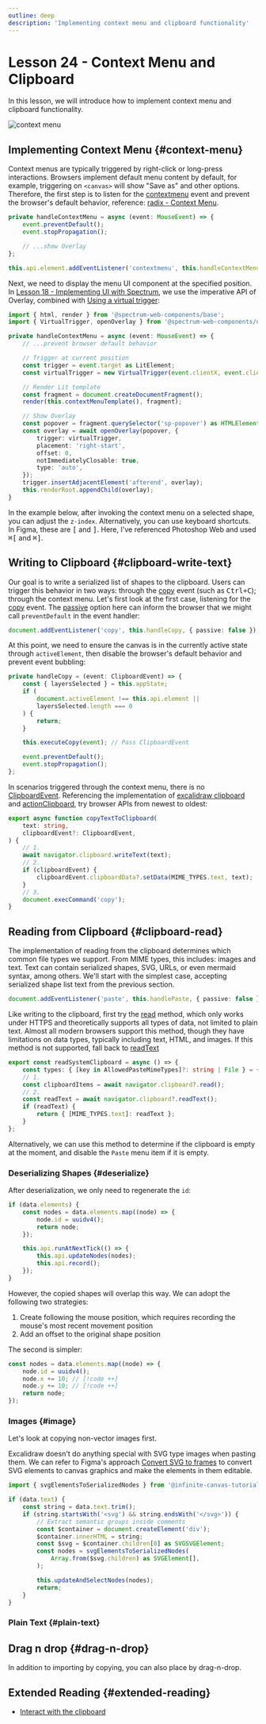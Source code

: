 ```yaml
---
outline: deep
description: 'Implementing context menu and clipboard functionality'
---
```


<script setup>
import ZIndex from '../components/ZIndex.vue';
</script>

# Lesson 24 - Context Menu and Clipboard

In this lesson, we will introduce how to implement context menu and clipboard functionality.

<img src="/context-menu.png" alt="context menu" style="max-width: 300px;"/>

## Implementing Context Menu {#context-menu}

Context menus are typically triggered by right-click or long-press interactions. Browsers implement default menu content by default, for example, triggering on `<canvas>` will show "Save as" and other options.
Therefore, the first step is to listen for the [contextmenu] event and prevent the browser's default behavior, reference: [radix - Context Menu].

```ts
private handleContextMenu = async (event: MouseEvent) => {
    event.preventDefault();
    event.stopPropagation();

    // ...show Overlay
};

this.api.element.addEventListener('contextmenu', this.handleContextMenu);
```

Next, we need to display the menu UI component at the specified position. In [Lesson 18 - Implementing UI with Spectrum], we use the imperative API of Overlay, combined with [Using a virtual trigger]:

```ts
import { html, render } from '@spectrum-web-components/base';
import { VirtualTrigger, openOverlay } from '@spectrum-web-components/overlay';

private handleContextMenu = async (event: MouseEvent) => {
    // ...prevent browser default behavior

    // Trigger at current position
    const trigger = event.target as LitElement;
    const virtualTrigger = new VirtualTrigger(event.clientX, event.clientY);

    // Render Lit template
    const fragment = document.createDocumentFragment();
    render(this.contextMenuTemplate(), fragment);

    // Show Overlay
    const popover = fragment.querySelector('sp-popover') as HTMLElement;
    const overlay = await openOverlay(popover, {
        trigger: virtualTrigger,
        placement: 'right-start',
        offset: 0,
        notImmediatelyClosable: true,
        type: 'auto',
    });
    trigger.insertAdjacentElement('afterend', overlay);
    this.renderRoot.appendChild(overlay);
}
```

In the example below, after invoking the context menu on a selected shape, you can adjust the `z-index`. Alternatively, you can use keyboard shortcuts. In Figma, these are <kbd>[</kbd> and <kbd>]</kbd>. Here, I've referenced Photoshop Web and used <kbd>⌘[</kbd> and <kbd>⌘]</kbd>.

<ZIndex />

## Writing to Clipboard {#clipboard-write-text}

Our goal is to write a serialized list of shapes to the clipboard. Users can trigger this behavior in two ways: through the [copy] event (such as <kbd>Ctrl+C</kbd>); through the context menu. Let's first look at the first case, listening for the [copy] event. The [passive] option here can inform the browser that we might call `preventDefault` in the event handler:

```ts
document.addEventListener('copy', this.handleCopy, { passive: false });
```

At this point, we need to ensure the canvas is in the currently active state through `activeElement`, then disable the browser's default behavior and prevent event bubbling:

```ts
private handleCopy = (event: ClipboardEvent) => {
    const { layersSelected } = this.appState;
    if (
        document.activeElement !== this.api.element ||
        layersSelected.length === 0
    ) {
        return;
    }

    this.executeCopy(event); // Pass ClipboardEvent

    event.preventDefault();
    event.stopPropagation();
};
```

In scenarios triggered through the context menu, there is no [ClipboardEvent]. Referencing the implementation of [excalidraw clipboard] and [actionClipboard], try browser APIs from newest to oldest:

```ts
export async function copyTextToClipboard(
    text: string,
    clipboardEvent?: ClipboardEvent,
) {
    // 1.
    await navigator.clipboard.writeText(text);
    // 2.
    if (clipboardEvent) {
        clipboardEvent.clipboardData?.setData(MIME_TYPES.text, text);
    }
    // 3.
    document.execCommand('copy');
}
```

## Reading from Clipboard {#clipboard-read}

The implementation of reading from the clipboard determines which common file types we support. From MIME types, this includes: images and text. Text can contain serialized shapes, SVG, URLs, or even mermaid syntax, among others. We'll start with the simplest case, accepting serialized shape list text from the previous section.

```ts
document.addEventListener('paste', this.handlePaste, { passive: false });
```

Like writing to the clipboard, first try the [read] method, which only works under HTTPS and theoretically supports all types of data, not limited to plain text. Almost all modern browsers support this method, though they have limitations on data types, typically including text, HTML, and images. If this method is not supported, fall back to [readText]

```ts
export const readSystemClipboard = async () => {
    const types: { [key in AllowedPasteMimeTypes]?: string | File } = {};
    // 1.
    const clipboardItems = await navigator.clipboard?.read();
    // 2.
    const readText = await navigator.clipboard?.readText();
    if (readText) {
        return { [MIME_TYPES.text]: readText };
    }
};
```

Alternatively, we can use this method to determine if the clipboard is empty at the moment, and disable the `Paste` menu item if it is empty.

### Deserializing Shapes {#deserialize}

After deserialization, we only need to regenerate the `id`:

```ts
if (data.elements) {
    const nodes = data.elements.map((node) => {
        node.id = uuidv4();
        return node;
    });

    this.api.runAtNextTick(() => {
        this.api.updateNodes(nodes);
        this.api.record();
    });
}
```

However, the copied shapes will overlap this way. We can adopt the following two strategies:

1. Create following the mouse position, which requires recording the mouse's most recent movement position
2. Add an offset to the original shape position

The second is simpler:

```ts
const nodes = data.elements.map((node) => {
    node.id = uuidv4();
    node.x += 10; // [!code ++]
    node.y += 10; // [!code ++]
    return node;
});
```

### Images {#image}

Let's look at copying non-vector images first.

Excalidraw doesn't do anything special with SVG type images when pasting them. We can refer to Figma's approach [Convert SVG to frames] to convert SVG elements to canvas graphics and make the elements in them editable.

```ts
import { svgElementsToSerializedNodes } from '@infinite-canvas-tutorial/ecs';

if (data.text) {
    const string = data.text.trim();
    if (string.startsWith('<svg') && string.endsWith('</svg>')) {
        // Extract semantic groups inside comments
        const $container = document.createElement('div');
        $container.innerHTML = string;
        const $svg = $container.children[0] as SVGSVGElement;
        const nodes = svgElementsToSerializedNodes(
            Array.from($svg.children) as SVGElement[],
        );

        this.updateAndSelectNodes(nodes);
        return;
    }
}
```

### Plain Text {#plain-text}

## Drag n drop {#drag-n-drop}

In addition to importing by copying, you can also place by drag-n-drop.

## Extended Reading {#extended-reading}

-   [Interact with the clipboard]

[contextmenu]: https://developer.mozilla.org/en-US/docs/Web/API/Element/contextmenu_event
[radix - Context Menu]: https://www.radix-ui.com/primitives/docs/components/context-menu
[Lesson 18 - Implementing UI with Spectrum]: /guide/lesson-018
[Using a virtual trigger]: https://opensource.adobe.com/spectrum-web-components/components/imperative-api/#using-a-virtual-trigger
[copy]: https://developer.mozilla.org/en-US/docs/Web/API/Element/copy_event
[Interact with the clipboard]: https://developer.mozilla.org/en-US/docs/Mozilla/Add-ons/WebExtensions/Interact_with_the_clipboard
[excalidraw clipboard]: https://github.com/excalidraw/excalidraw/blob/master/packages/excalidraw/clipboard.ts
[actionClipboard]: https://github.com/excalidraw/excalidraw/blob/master/packages/excalidraw/actions/actionClipboard.tsx#L62
[ClipboardEvent]: https://developer.mozilla.org/en-US/docs/Web/API/ClipboardEvent
[passive]: https://developer.mozilla.org/en-US/docs/Web/API/EventTarget/addEventListener#passive
[read]: https://developer.mozilla.org/en-US/docs/Web/API/Clipboard/read
[readText]: https://developer.mozilla.org/en-US/docs/Web/API/Clipboard/readText
[Convert SVG to frames]: https://forum.figma.com/ask-the-community-7/convert-svg-to-frames-18578
